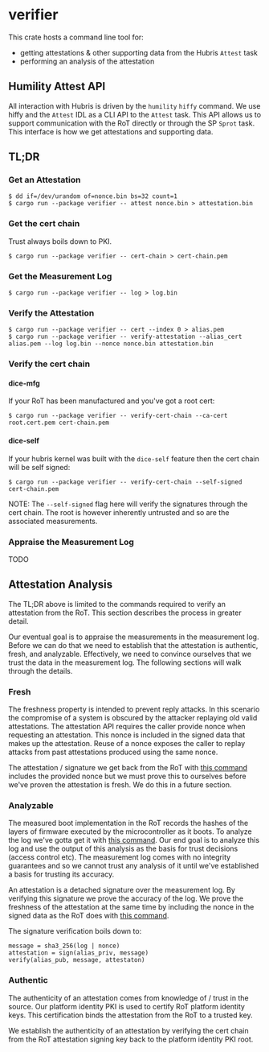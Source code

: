 # verifier

This crate hosts a command line tool for:
- getting attestations & other supporting data from the Hubris `Attest` task
- performing an analysis of the attestation

## Humility Attest API

All interaction with Hubris is driven by the `humility` `hiffy` command. We use
hiffy and the `Attest` IDL as a CLI API to the `Attest` task. This API allows
us to support communication with the RoT directly or through the SP `Sprot`
task. This interface is how we get attestations and supporting data.

## TL;DR

### Get an Attestation

```shell
$ dd if=/dev/urandom of=nonce.bin bs=32 count=1
$ cargo run --package verifier -- attest nonce.bin > attestation.bin
```

### Get the cert chain

Trust always boils down to PKI.

```shell
$ cargo run --package verifier -- cert-chain > cert-chain.pem
```

### Get the Measurement Log

```shell
$ cargo run --package verifier -- log > log.bin
```

### Verify the Attestation

```shell
$ cargo run --package verifier -- cert --index 0 > alias.pem
$ cargo run --package verifier -- verify-attestation --alias_cert alias.pem --log log.bin --nonce nonce.bin attestation.bin
```

### Verify the cert chain

#### dice-mfg

If your RoT has been manufactured and you've got a root cert:

```shell
$ cargo run --package verifier -- verify-cert-chain --ca-cert root.cert.pem cert-chain.pem
```

#### dice-self

If your hubris kernel was built with the `dice-self` feature then the cert
chain will be self signed:

```shell
$ cargo run --package verifier -- verify-cert-chain --self-signed cert-chain.pem
```

NOTE: The `--self-signed` flag here will verify the signatures through the cert
chain. The root is however inherently untrusted and so are the associated
measurements.

### Appraise the Measurement Log

TODO

## Attestation Analysis

The TL;DR above is limited to the commands required to verify an attestation
from the RoT. This section describes the process in greater detail.

Our eventual goal is to appraise the measurements in the measurement log.
Before we can do that we need to establish that the attestation is authentic,
fresh, and analyzable. Effectively, we need to convince ourselves that we trust
the data in the measurement log. The following sections will walk through the
details.

### Fresh

The freshness property is intended to prevent reply attacks. In this scenario
the compromise of a system is obscured by the attacker replaying old valid
attestations. The attestation API requires the caller provide nonce when
requesting an attestation. This nonce is included in the signed data that makes
up the attestation. Reuse of a nonce exposes the caller to replay attacks from
past attestations produced using the same nonce.

The attestation / signature we get back from the RoT with [this
command](#get-an-attestation) includes the provided nonce but we must prove
this to ourselves before we've proven the attestation is fresh. We do this in a
future section.

### Analyzable

The measured boot implementation in the RoT records the hashes of the layers of
firmware executed by the microcontroller as it boots. To analyze the log we've
gotta get it with [this command](#get-the-measurement-log). Our end goal is to
analyze this log and use the output of this analysis as the basis for trust
decisions (access control etc). The measurement log comes with no integrity
guarantees and so we cannot trust any analysis of it until we've established a
basis for trusting its accuracy.

An attestation is a detached signature over the measurement log. By verifying
this signature we prove the accuracy of the log. We prove the freshness of the
attestation at the same time by including the nonce in the signed data as the
RoT does with [this command](#verify-the-attestation).

The signature verification boils down to:
```
message = sha3_256(log | nonce)
attestation = sign(alias_priv, message)
verify(alias_pub, message, attestaton)
```

### Authentic

The authenticity of an attestation comes from knowledge of / trust in the source.
Our platform identity PKI is used to certify RoT platform identity keys.
This certification binds the attestation from the RoT to a trusted key.

We establish the authenticity of an attestation by verifying the cert chain
from the RoT attestation signing key back to the platform identity PKI root.
